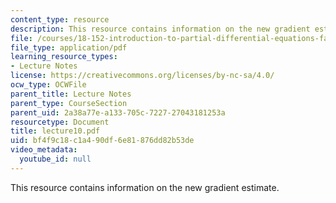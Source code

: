 ```yaml
---
content_type: resource
description: This resource contains information on the new gradient estimate.
file: /courses/18-152-introduction-to-partial-differential-equations-fall-2005/bf4f9c18c1a490df6e81876dd82b53de_lecture10.pdf
file_type: application/pdf
learning_resource_types:
- Lecture Notes
license: https://creativecommons.org/licenses/by-nc-sa/4.0/
ocw_type: OCWFile
parent_title: Lecture Notes
parent_type: CourseSection
parent_uid: 2a38a77e-a133-705c-7227-27043181253a
resourcetype: Document
title: lecture10.pdf
uid: bf4f9c18-c1a4-90df-6e81-876dd82b53de
video_metadata:
  youtube_id: null
---
```

This resource contains information on the new gradient estimate.